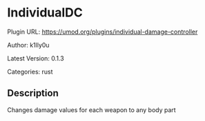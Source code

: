 # IndividualDC

Plugin URL: https://umod.org/plugins/individual-damage-controller

Author: k1lly0u

Latest Version: 0.1.3

Categories: rust

## Description

Changes damage values for each weapon to any body part

